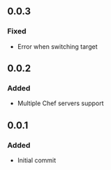 ## 0.0.3
### Fixed
- Error when switching target

## 0.0.2
### Added
- Multiple Chef servers support

## 0.0.1
### Added
- Initial commit
